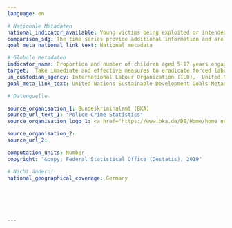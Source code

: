 ```yaml
---
language: en

# Nationale Metadaten
national_indicator_available: Young victims being exploited or intended to being exploited
comparison_sdg: The time series provide additional information and are not compliant with the international metadata description.
goal_meta_national_link_text: National metadata

# Globale Metadaten
indicator_name: Proportion and number of children aged 5-17 years engaged in child labour, by sex and age
target:  Take immediate and effective measures to eradicate forced labour, end modern slavery and human trafficking and secure the prohibition and elimination of the worst forms of child labour, including recruitment and use of child soldiers, and by 2025 end child labour in all its forms
un_custodian_agency: International Labour Organization (ILO),  United Nations International Children's Emergency Fund (UNICEF)
goal_meta_link_text: United Nations Sustainable Development Goals Metadata

# Datenquelle

source_organisation_1: Bundeskriminalamt (BKA)
source_url_text_1: "Police Crime Statistics"
source_organisation_logo_1: <a href="https://www.bka.de/DE/Home/home_node.html;jsessionid=080F94561A7C38E2777BF7B3E8EBD07C.live0612"><img src="https://g205sdgs.github.io/sdg-indicators/public/LogosEn/bka.png" alt="Logo BKA" /></a>

source_organisation_2:
source_url_2:

computation_units: Number
copyright: "&copy; Federal Statistical Office (Destatis), 2019"

# Nicht ändern!
national_geographical_coverage: Germany






---
```


